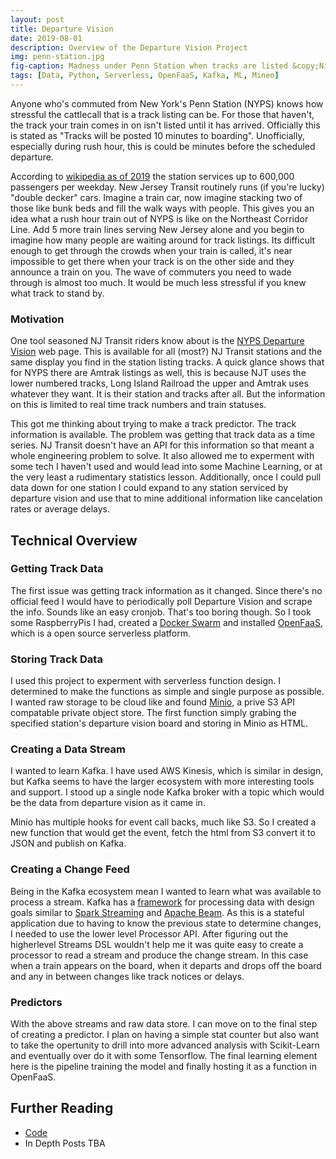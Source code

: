 ```yaml
---
layout: post
title: Departure Vision
date: 2019-08-01
description: Overview of the Departure Vision Project
img: penn-station.jpg 
fig-caption: Madness under Penn Station when tracks are listed &copy;Nicolas Kijak
tags: [Data, Python, Serverless, OpenFaaS, Kafka, ML, Mineo]
---
```

Anyone who's commuted from New York's Penn Station (NYPS) knows how stressful the cattlecall that is a track listing can be.  For those that haven't, the track your train comes in on isn't listed until it has arrived. Officially this is stated as "Tracks will be posted 10 minutes to boarding". Unofficially, especially during rush hour, this is could be minutes before the scheduled departure.

According to [wikipedia as of 2019](https://en.wikipedia.org/wiki/Pennsylvania_Station_(New_York_City)) the station services up to 600,000 passengers per weekday.  New Jersey Transit routinely runs (if you're lucky) "double decker" cars. Imagine a train car, now imagine stacking two of those like bunk beds and fill the walk ways with people.  This gives you an idea what a rush hour train out of NYPS is like on the Northeast Corridor Line.  Add 5 more train lines serving New Jersey alone and you begin to imagine how many people are waiting around for track listings.  Its difficult enough to get through the crowds when your train is called, it's near impossible to get there when your track is on the other side and they announce a train on you.  The wave of commuters you need to wade through is almost too much.  It would be much less stressful if you knew what track to stand by.

### Motivation
One tool seasoned NJ Transit riders know about is the [NYPS Departure Vision](http://dv.njtransit.com/mobile/tid-mobile.aspx?sid=NY) web page.  This is available for all (most?) NJ Transit stations and the same display you find in the station listing tracks.  A quick glance shows that for NYPS there are Amtrak listings as well, this is because NJT uses the lower numbered tracks, Long Island Railroad the upper and Amtrak uses whatever they want. It is their station and tracks after all. But the information on this is limited to real time track numbers and train statuses.

This got me thinking about trying to make a track predictor.  The track information is available. The problem was getting that track data as a time series. NJ Transit doesn't have an API for this information so that meant a whole engineering problem to solve.  It also allowed me to experment with some tech I haven't used and would lead into some Machine Learning, or at the very least a rudimentary statistics lesson.  Additionally, once I could pull data down for one station I could expand to any station serviced by departure vision and use that to mine additional information like cancelation rates or average delays.

## Technical Overview
### Getting Track Data
The first issue was getting track information as it changed.  Since there's no official feed I would have to periodically poll Departure Vision and scrape the info. Sounds like an easy cronjob.  That's too boring though. So I took some RaspberryPis I had, created a [Docker Swarm](https://docs.docker.com/engine/swarm/) and installed [OpenFaaS](https://www.openfaas.com/), which is a open source serverless platform.

### Storing Track Data
I used this project to experment with serverless function design.  I determined to make the functions as simple and single purpose as possible. I wanted raw storage to be cloud like and found [Minio](https://min.io/index.html), a prive S3 API compatable private object store. The first function simply grabing the specified station's departure vision board and storing in Minio as HTML. 

### Creating a Data Stream
I wanted to learn Kafka. I have used AWS Kinesis, which is similar in design, but Kafka seems to have the larger ecosystem with more interesting tools and support.   I stood up a single node Kafka broker with a topic which would be the data from departure vision as it came in.  

Minio has multiple hooks for event call backs, much like S3.  So I created a new function that would get the event, fetch the html from S3 convert it to JSON and publish on Kafka.

### Creating a Change Feed
Being in the Kafka ecosystem mean I wanted to learn what was available to process a stream.  Kafka has a [framework](https://kafka.apache.org/documentation/streams/) for processing data with design goals similar to [Spark Streaming](https://spark.apache.org/streaming/) and [Apache Beam](https://beam.apache.org/).  As this is a stateful application due to having to know the previous state to determine changes, I needed to use the lower level Processor API. After figuring out the higherlevel Streams DSL wouldn't help me it was quite easy to create a processor to read a stream and produce the change stream.  In this case when a train appears on the board, when it departs and drops off the board and any in between changes like track notices or delays.

### Predictors
With the above streams and raw data store. I can move on to the final step of creating a predictor.  I plan on having a simple stat counter but also want to take the opertunity to drill into more advanced analysis with Scikit-Learn and eventually over do it with some Tensorflow.  The final learning element here is the pipeline training the model and finally hosting it as a function in OpenFaaS.

## Further Reading
- [Code](https://github.com/nkijak/departure-vision-recorder)
- In Depth Posts TBA
